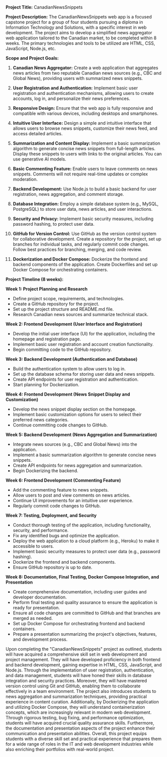 **Project Title:** CanadianNewsSnippets

**Project Description:**
The CanadianNewsSnippets web app is a focused capstone project for a group of four students pursuing a diploma in Information Technology and Solutions, with a specific interest in web development. The project aims to develop a simplified news aggregator web application tailored to the Canadian market, to be completed within 8 weeks. The primary technologies and tools to be utilized are HTML, CSS, JavaScript, Node.js, etc.

**Scope and Project Goals:**

1. **Canadian News Aggregator:** Create a web application that aggregates news articles from two reputable Canadian news sources (e.g., CBC and Global News), providing users with summarized news snippets.

2. **User Registration and Authentication:** Implement basic user registration and authentication mechanisms, allowing users to create accounts, log in, and personalize their news preferences.

3. **Responsive Design:** Ensure that the web app is fully responsive and compatible with various devices, including desktops and smartphones.

4. **Intuitive User Interface:** Design a simple and intuitive interface that allows users to browse news snippets, customize their news feed, and access detailed articles.

5. **Summarization and Content Display:** Implement a basic summarization algorithm to generate concise news snippets from full-length articles. Display these snippets to users with links to the original articles. You can use generative AI models.

6. **Basic Commenting Feature:** Enable users to leave comments on news snippets. Comments will not require real-time updates or complex moderation.

7. **Backend Development:** Use Node.js to build a basic backend for user registration, news aggregation, and comment storage.

8. **Database Integration:** Employ a simple database system (e.g., MySQL, PostgreSQL) to store user data, news articles, and user interactions.

9. **Security and Privacy:** Implement basic security measures, including password hashing, to protect user data.

10. **GitHub for Version Control:** Use GitHub as the version control system for collaborative development. Create a repository for the project, set up branches for individual tasks, and regularly commit code changes. Follow best practices for branching, merging, and code review.

11. **Dockerization and Docker Compose:** Dockerize the frontend and backend components of the application. Create Dockerfiles and set up Docker Compose for orchestrating containers.

**Project Timeline (8 weeks):**

**Week 1: Project Planning and Research**
- Define project scope, requirements, and technologies.
- Create a GitHub repository for the project.
- Set up the project structure and README.md file.
- Research Canadian news sources and summarize technical stack.

**Week 2: Frontend Development (User Interface and Registration)**
- Develop the initial user interface (UI) for the application, including the homepage and registration page.
- Implement basic user registration and account creation functionality.
- Begin committing code to the GitHub repository.

**Week 3: Backend Development (Authentication and Database)**
- Build the authentication system to allow users to log in.
- Set up the database schema for storing user data and news snippets.
- Create API endpoints for user registration and authentication.
- Start planning for Dockerization.

**Week 4: Frontend Development (News Snippet Display and Customization)**
- Develop the news snippet display section on the homepage.
- Implement basic customization options for users to select their preferred news categories.
- Continue committing code changes to GitHub.

**Week 5: Backend Development (News Aggregation and Summarization)**
- Integrate news sources (e.g., CBC and Global News) into the application.
- Implement a basic summarization algorithm to generate concise news snippets.
- Create API endpoints for news aggregation and summarization.
- Begin Dockerizing the backend.

**Week 6: Frontend Development (Commenting Feature)**
- Add the commenting feature to news snippets.
- Allow users to post and view comments on news articles.
- Continue UI improvements for an intuitive user experience.
- Regularly commit code changes to GitHub.

**Week 7: Testing, Deployment, and Security**
- Conduct thorough testing of the application, including functionality, security, and performance.
- Fix any identified bugs and optimize the application.
- Deploy the web application to a cloud platform (e.g., Heroku) to make it accessible to users.
- Implement basic security measures to protect user data (e.g., password hashing).
- Dockerize the frontend and backend components.
- Ensure GitHub repository is up to date.

**Week 8: Documentation, Final Testing, Docker Compose Integration, and Presentation**
- Create comprehensive documentation, including user guides and developer documentation.
- Perform final testing and quality assurance to ensure the application is ready for presentation.
- Ensure all code changes are committed to GitHub and that branches are merged as needed.
- Set up Docker Compose for orchestrating frontend and backend containers.
- Prepare a presentation summarizing the project's objectives, features, and development process.


Upon completing the "CanadianNewsSnippets" project as outlined, students will have acquired a comprehensive skill set in web development and project management. They will have developed proficiency in both frontend and backend development, gaining expertise in HTML, CSS, JavaScript, and Node.js. Through the implementation of user registration, authentication, and data management, students will have honed their skills in database integration and security practices. Moreover, they will have mastered version control using Git and GitHub, enabling them to collaborate effectively in a team environment. The project also introduces students to news aggregation and summarization techniques, providing practical experience in content curation. Additionally, by Dockerizing the application and utilizing Docker Compose, they will understand containerization concepts, which are increasingly relevant in modern web development. Through rigorous testing, bug fixing, and performance optimization, students will have acquired crucial quality assurance skills. Furthermore, the documentation and presentation aspects of the project enhance their communication and presentation abilities. Overall, this project equips students with a diverse skill set and practical experience that prepares them for a wide range of roles in the IT and web development industries while also enriching their portfolios with real-world project.
